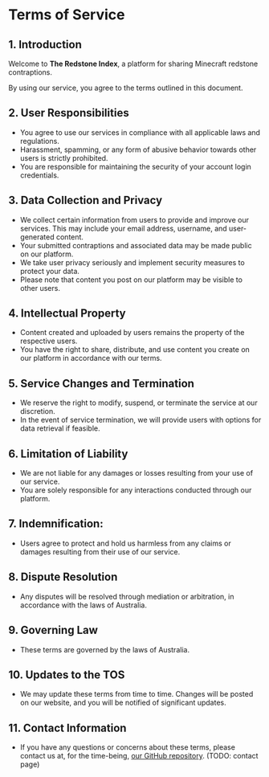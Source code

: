 # Terms of Service

## 1. Introduction

Welcome to <b>The Redstone Index</b>, a platform for sharing Minecraft redstone contraptions.

By using our service, you agree to the terms outlined in this document.

## 2. User Responsibilities

- You agree to use our services in compliance with all applicable laws and regulations.
- Harassment, spamming, or any form of abusive behavior towards other users is strictly prohibited.
- You are responsible for maintaining the security of your account login credentials.

## 3. Data Collection and Privacy

- We collect certain information from users to provide and improve our services. This may include your email address, username, and user-generated content.
- Your submitted contraptions and associated data may be made public on our platform.
- We take user privacy seriously and implement security measures to protect your data.
- Please note that content you post on our platform may be visible to other users.

## 4. Intellectual Property

- Content created and uploaded by users remains the property of the respective users.
- You have the right to share, distribute, and use content you create on our platform in accordance with our terms.

## 5. Service Changes and Termination

- We reserve the right to modify, suspend, or terminate the service at our discretion.
- In the event of service termination, we will provide users with options for data retrieval if feasible.

## 6. Limitation of Liability

- We are not liable for any damages or losses resulting from your use of our service.
- You are solely responsible for any interactions conducted through our platform.

## 7. Indemnification:

- Users agree to protect and hold us harmless from any claims or damages resulting from their use of our service.

## 8. Dispute Resolution

- Any disputes will be resolved through mediation or arbitration, in accordance with the laws of Australia.

## 9. Governing Law

- These terms are governed by the laws of Australia.

## 10. Updates to the TOS

- We may update these terms from time to time. Changes will be posted on our website, and you will be notified of significant updates.

## 11. Contact Information

- If you have any questions or concerns about these terms, please contact us at, for the time-being, [our GitHub repository](https://github.com/plasmatech8/redstone-index/issues). (TODO: contact page)